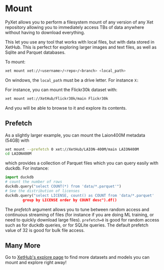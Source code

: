 # Mount

PyXet allows you to perform a filesystem mount of any version of any Xet repository
allowing you to immediately access TBs of data anywhere without having to download 
everything.

This let you use any tool that works with local files, but with data stored in
XetHub.  This is perfect for exploring larger images and text files, as well as 
Sqlite and Parquet databases.

To mount:
```bash
xet mount xet://<username>/<repo>/<branch> <local_path>
```

On windows, the `local_path` must be a drive letter. For instance `X:`

For instance, you can mount the Flickr30k dataset with:

```bash
xet mount xet://XetHub/Flickr30k/main Flickr30k
```
And you will be able to browse to it and explore its contents.

## Prefetch

As a slightly larger example, you can mount the Laion400M metadata (54GB) with 
```bash
xet mount --prefetch 0 xet://XetHub/LAION-400M/main LAION400M 
cd LAION400M
```
which provides a collection of Parquet files which you can query
easily with duckdb. For instance:

```python
import duckdb
# count the number of rows
duckdb.query("select COUNT(*) from 'data/*.parquet'")
# See the distribution of licenses
duckdb.query("select LICENSE, count() as COUNT from 'data/*.parquet' 
        group by LICENSE order by COUNT desc").df()
```

The *prefetch* argument allows you to tune between random access and continuous
streaming of files (for instance if you are doing ML training, or need to
quickly download large files). `prefetch=0` is good for random access
such as for duckdb queries, or for SQLite queries. The default prefetch
value of 32 is good for bulk file access.


## Many More

Go to [XetHub's explore page](https://xethub.com/explore/) to find more datasets
and models you can mount and explore right away!
